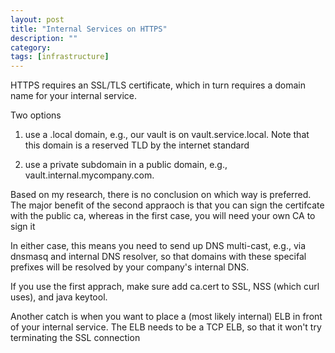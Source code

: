 ```yaml
---
layout: post
title: "Internal Services on HTTPS" 
description: ""
category: 
tags: [infrastructure]
---
```


HTTPS requires an SSL/TLS certificate, which in turn requires a domain name for your internal service.

Two options

1. use a .local domain, e.g., our vault is on vault.service.local. Note that this domain is a reserved TLD by the internet standard

2. use a private subdomain in a public domain, e.g., vault.internal.mycompany.com.

Based on my research, there is no conclusion on which way is preferred. The major benefit of the second appraoch is that you can sign the certifcate with the public ca, whereas in the first case, you will need your own CA to sign it

In either case, this means you need to send up DNS multi-cast, e.g., via dnsmasq and internal DNS resolver, so that domains with these specifal prefixes will be resolved by your company's internal DNS.

If you use the first apprach, make sure add ca.cert to SSL, NSS (which curl uses), and java keytool. 

Another catch is when you want to place a (most likely internal) ELB in front of your internal service. The ELB needs to be a TCP ELB, so that it won't try terminating the SSL connection
